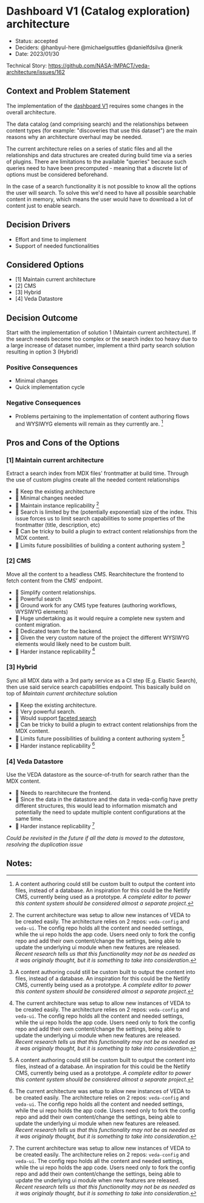 # Dashboard V1 (Catalog exploration) architecture

* Status: accepted
* Deciders: @hanbyul-here @michaelgsuttles @danielfdsilva @nerik 
* Date: 2023/01/30

Technical Story: https://github.com/NASA-IMPACT/veda-architecture/issues/162

## Context and Problem Statement

The implementation of the [dashboard V1](https://www.figma.com/file/SA0u0sVdw5vM7g9ulV5Xgw/Wireframes?node-id=2455%3A32113&t=pG3PMb33Q1a1NmhV-0) requires some changes in the overall architecture.

The data catalog (and comprising search) and the relationships between content types (for example: "discoveries that use this dataset") are the main reasons why an architecture overhaul may be needed.

The current architecture relies on a series of static files and all the relationships and data structures are created during build time via a series of plugins. There are limitations to the available "queries" because such queries need to have been precomputed - meaning that a discrete list of options must be considered beforehand.

In the case of a search functionality it is not possible to know all the options the user will search. To solve this we'd need to have all possible searchable content in memory, which means the user would have to download a lot of content just to enable search.

## Decision Drivers

- Effort and time to implement
- Support of needed functionalities

## Considered Options

- [1] Maintain current architecture
- [2] CMS
- [3] Hybrid
- [4] Veda Datastore

## Decision Outcome

Start with the implementation of solution 1 (Maintain current architecture). If the search needs become too complex or the search index too heavy due to a large increase of dataset number, implement a third party search solution resulting in option 3 (Hybrid)

### Positive Consequences

- Minimal changes
- Quick implementation cycle

### Negative Consequences

- Problems pertaining to the implementation of content authoring flows and WYSIWYG elements will remain as they currently are. [^1]

## Pros and Cons of the Options

### [1] Maintain current architecture

Extract a search index from MDX files' frontmatter at build time. Through the use of custom plugins create all the needed content relationships

- 💚 Keep the existing architecture
- 💚 Minimal changes needed
- 💚 Maintain instance replicability [^2]
- 🚩 Search is limited by the (potentially exponential) size of the index. This issue forces us to limit search capabilities to some properties of the frontmatter (title, description, etc)
- 🚩 Can be tricky to build a plugin to extract content relationships from the MDX content.
- 🚩 Limits future possibilities of building a content authoring system [^1]

### [2] CMS

Move all the content to a headless CMS. Rearchitecture the frontend to fetch content from the CMS' endpoint.

- 💚 Simplify content relationships.
- 💚 Powerful search
- 💚 Ground work for any CMS type features (authoring workflows, WYSIWYG elements)
- 🚩 Huge undertaking as it would require a complete new system and content migration.
- 🚩 Dedicated team for the backend.
- 🚩 Given the very custom nature of the project the different WYSIWYG elements would likely need to be custom built.
- 🚩 Harder instance replicability [^2]

### [3] Hybrid

Sync all MDX data with a 3rd party service as a CI step (E.g. Elastic Search), then use said service search capabilities endpoint. This basically build on top of _Maintain current architecture_ solution

- 💚 Keep the existing architecture.
- 💚 Very powerful search.
- 💚 Would support [faceted search](https://github.com/NASA-IMPACT/veda-architecture/issues/162#issuecomment-1387647740)
- 🚩 Can be tricky to build a plugin to extract content relationships from the MDX content.
- 🚩 Limits future possibilities of building a content authoring system [^1]
- 🚩 Harder instance replicability [^2]

### [4] Veda Datastore

Use the VEDA datastore as the source-of-truth for search rather than the MDX content.

- 🚩 Needs to rearchitecure the frontend.
- 🚩 Since the data in the datastore and the data in veda-config have pretty different structures, this would lead to information mismatch and potentially the need to update multiple content configurations at the same time.
- 🚩 Harder instance replicability [^2]

_Could be revisited in the future if all the data is moved to the datastore, resolving the duplication issue_

## Notes:

[^1]: A content authoring could still be custom built to output the content into files, instead of a database. An inspiration for this could be the Netlify CMS, currently being used as a prototype. _A complete editor to power this content system should be considered almost a separate project._

[^2]: The current architecture was setup to allow new instances of VEDA to be created easily. The architecture relies on 2 repos: `veda-config` and `veda-ui`. The config repo holds all the content and needed settings, while the ui repo holds the app code. Users need only to fork the config repo and add their own content/change the settings, being able to update the underlying ui module when new features are released.
_Recent research tells us that this functionality may not be as needed as it was originaly thought, but it is something to take into consideration._
